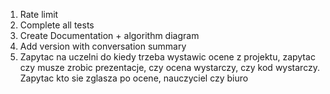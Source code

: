 1. Rate limit
2. Complete all tests
3. Create Documentation + algorithm diagram
4. Add version with conversation summary
5. Zapytac na uczelni do kiedy trzeba wystawic ocene z projektu, zapytac czy musze zrobic prezentacje, czy ocena wystarczy, czy kod wystarczy. Zapytac kto sie zglasza po ocene, nauczyciel czy biuro
